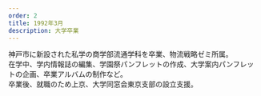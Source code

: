 ```yaml
---
order: 2
title: 1992年3月
description: 大学卒業
---
```


神戸市に新設された私学の商学部流通学科を卒業、物流戦略ゼミ所属。  
在学中、学内情報誌の編集、学園祭パンフレットの作成、大学案内パンフレットの企画、卒業アルバムの制作など。  
卒業後、就職のため上京、大学同窓会東京支部の設立支援。

